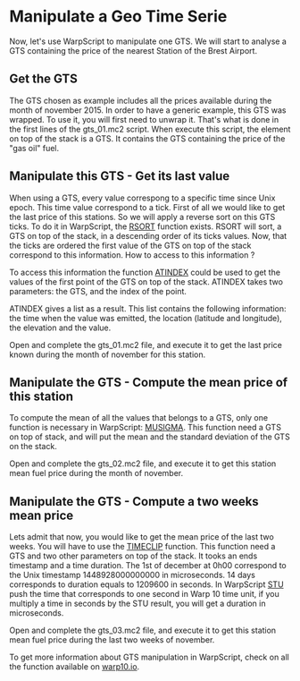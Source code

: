 # Manipulate a Geo Time Serie

Now, let's use WarpScript to manipulate one GTS. We will start to analyse a GTS containing the price of the nearest Station of the Brest Airport.

## Get the GTS

The GTS chosen as example includes all the prices available during the month of november 2015. In order to have a generic example, this GTS was wrapped. To use it, you will first need to unwrap it. That's what is done in the first lines of the gts_01.mc2 script.
When execute this script, the element on top of the stack is a GTS. It contains the GTS containing the price of the "gas oil" fuel.

## Manipulate this GTS - Get its last value

When using a GTS, every value correspong to a specific time since Unix epoch. This time value correspond to a tick.
First of all we would like to get the last price of this stations. So we will apply a reverse sort on this GTS ticks. To do it in WarpScript, the [RSORT](http://www.warp10.io/reference/functions/function_RSORT/) function exists. RSORT will sort, a GTS on top of the stack, in a descending order of its ticks values. Now, that the ticks are ordered the first value of the GTS on top of the stack correspond to this information. How to access to this information ?

To access this information the function [ATINDEX](http://www.warp10.io/reference/functions/function_ATINDEX/) could be used to get the values of the first point of the GTS on top of the stack. ATINDEX takes two parameters: the GTS, and the index of the point.

ATINDEX gives a list as a result. This list contains the following information: the time when the value was emitted, the location (latitude and longitude), the elevation and the value.

Open and complete the gts_01.mc2 file, and execute it to get the last price known during the month of november for this station.

## Manipulate the GTS - Compute the mean price of this station

To compute the mean of all the values that belongs to a GTS, only one function is necessary in WarpScript: [MUSIGMA](http://www.warp10.io/reference/functions/function_MUSIGMA/). This function need a GTS on top of stack, and will put the mean and the standard deviation of the GTS on the stack.

Open and complete the gts_02.mc2 file, and execute it to get this station mean fuel price during the month of november.

## Manipulate the GTS - Compute a two weeks mean price

Lets admit that now, you would like to get the mean price of the last two weeks. You will have to use the [TIMECLIP](http://www.warp10.io/reference/functions/function_TIMECLIP/) function. This function need a GTS and two other parameters on top of the stack. It tooks an ends timestamp and a time duration. The 1st of december at 0h00 correspond to the Unix timestamp 1448928000000000 in microseconds. 14 days corresponds to duration equals to 1209600 in seconds. In WarpScript [STU](http://www.warp10.io/reference/functions/function_STU/) push the time that corresponds to one second in Warp 10 time unit, if you multiply a time in seconds by the STU result, you will get a duration in microseconds.

Open and complete the gts_03.mc2 file, and execute it to get this station mean fuel price during the last two weeks of november.

To get more information about GTS manipulation in WarpScript, check on all the function available on [warp10.io](http://www.warp10.io/reference/reference/#functions-gts).




